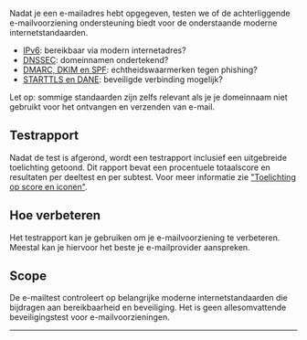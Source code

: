 Nadat je een e-mailadres hebt opgegeven, testen we of de achterliggende e-mailvoorziening ondersteuning biedt voor de onderstaande moderne internetstandaarden.

* [IPv6](/faqs/ipv6/): bereikbaar via modern internetadres?
* [DNSSEC](/faqs/dnssec/): domeinnamen ondertekend?
* [DMARC, DKIM en SPF](/faqs/mailauth/): echtheidswaarmerken tegen phishing?
* [STARTTLS en DANE](/faqs/starttls/): beveiligde verbinding mogelijk?

Let op: sommige standaarden zijn zelfs relevant als je je domeinnaam niet gebruikt voor het ontvangen en verzenden van e-mail.

## Testrapport
Nadat de test is afgerond, wordt een testrapport inclusief een uitgebreide toelichting getoond. Dit rapport bevat een procentuele totaalscore en resultaten per deeltest en per subtest. Voor meer informatie zie ["Toelichting op score en iconen"](/faqs/report/). 

## Hoe verbeteren
Het testrapport kan je gebruiken om je e-mailvoorziening te verbeteren. Meestal kan je hiervoor het beste je e-mailprovider aanspreken.

## Scope
De e-mailtest controleert op belangrijke moderne internetstandaarden die bijdragen aan bereikbaarheid en beveiliging. Het is geen allesomvattende beveiligingstest voor e-mailvoorzieningen.

---
